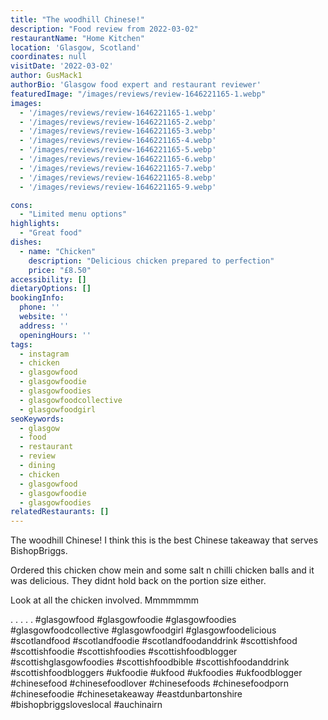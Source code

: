 ```yaml
---
title: "The woodhill Chinese!"
description: "Food review from 2022-03-02"
restaurantName: "Home Kitchen"
location: 'Glasgow, Scotland'
coordinates: null
visitDate: '2022-03-02'
author: GusMack1
authorBio: 'Glasgow food expert and restaurant reviewer'
featuredImage: "/images/reviews/review-1646221165-1.webp"
images:
  - '/images/reviews/review-1646221165-1.webp'
  - '/images/reviews/review-1646221165-2.webp'
  - '/images/reviews/review-1646221165-3.webp'
  - '/images/reviews/review-1646221165-4.webp'
  - '/images/reviews/review-1646221165-5.webp'
  - '/images/reviews/review-1646221165-6.webp'
  - '/images/reviews/review-1646221165-7.webp'
  - '/images/reviews/review-1646221165-8.webp'
  - '/images/reviews/review-1646221165-9.webp'

cons:
  - "Limited menu options"
highlights:
  - "Great food"
dishes:
  - name: "Chicken"
    description: "Delicious chicken prepared to perfection"
    price: "£8.50"
accessibility: []
dietaryOptions: []
bookingInfo:
  phone: ''
  website: ''
  address: ''
  openingHours: ''
tags:
  - instagram
  - chicken
  - glasgowfood
  - glasgowfoodie
  - glasgowfoodies
  - glasgowfoodcollective
  - glasgowfoodgirl
seoKeywords:
  - glasgow
  - food
  - restaurant
  - review
  - dining
  - chicken
  - glasgowfood
  - glasgowfoodie
  - glasgowfoodies
relatedRestaurants: []
---
```

The woodhill Chinese!
I think this is the best Chinese takeaway that serves BishopBriggs.

Ordered this chicken chow mein and some salt n chilli chicken balls and it was delicious. They didnt hold back on the portion size either.

Look at all the chicken involved. Mmmmmmm

.
.
.
.
.
#glasgowfood #glasgowfoodie #glasgowfoodies #glasgowfoodcollective #glasgowfoodgirl #glasgowfoodelicious #scotlandfood #scotlandfoodie #scotlandfoodanddrink #scottishfood #scottishfoodie #scottishfoodies #scottishfoodblogger #scottishglasgowfoodies #scottishfoodbible #scottishfoodanddrink #scottishfoodbloggers #ukfoodie #ukfood #ukfoodies #ukfoodblogger #chinesefood #chinesefoodlover #chinesefoods #chinesefoodporn #chinesefoodie #chinesetakeaway #eastdunbartonshire #bishopbriggsloveslocal #auchinairn
